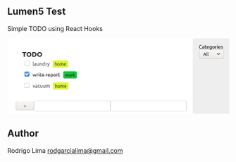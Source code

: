 ## Lumen5 Test
Simple TODO using React Hooks

![Alt text](/todo.png?raw=true "TODO")

## Author
Rodrigo Lima <rodgarcialima@gmail.com>
